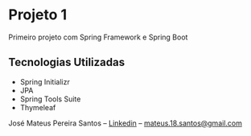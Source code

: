 # Projeto 1

Primeiro projeto com Spring Framework e Spring Boot

## Tecnologias Utilizadas
* Spring Initializr
* JPA
* Spring Tools Suite
* Thymeleaf

José Mateus Pereira Santos – [Linkedin](https://www.linkedin.com/in/josé-mateus-937560106/) – mateus.18.santos@gmail.com
